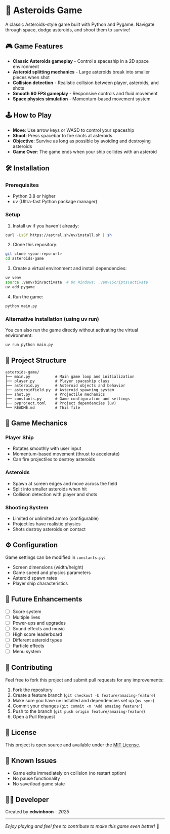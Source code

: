 # 🚀 Asteroids Game

A classic Asteroids-style game built with Python and Pygame. Navigate through space, dodge asteroids, and shoot them to survive!

## 🎮 Game Features

- **Classic Asteroids gameplay** - Control a spaceship in a 2D space environment
- **Asteroid splitting mechanics** - Large asteroids break into smaller pieces when shot
- **Collision detection** - Realistic collision between player, asteroids, and shots
- **Smooth 60 FPS gameplay** - Responsive controls and fluid movement
- **Space physics simulation** - Momentum-based movement system

## 🕹️ How to Play

- **Move**: Use arrow keys or WASD to control your spaceship
- **Shoot**: Press spacebar to fire shots at asteroids
- **Objective**: Survive as long as possible by avoiding and destroying asteroids
- **Game Over**: The game ends when your ship collides with an asteroid

## 🛠️ Installation

### Prerequisites

- Python 3.8 or higher
- uv (Ultra-fast Python package manager)

### Setup

1. Install uv if you haven't already:

```bash
curl -LsSf https://astral.sh/uv/install.sh | sh
```

2. Clone this repository:

```bash
git clone <your-repo-url>
cd asteroids-game
```

3. Create a virtual environment and install dependencies:

```bash
uv venv
source .venv/bin/activate  # On Windows: .venv\Scripts\activate
uv add pygame
```

4. Run the game:

```bash
python main.py
```

### Alternative Installation (using uv run)

You can also run the game directly without activating the virtual environment:

```bash
uv run python main.py
```

## 📁 Project Structure

```
asteroids-game/
├── main.py           # Main game loop and initialization
├── player.py         # Player spaceship class
├── asteroid.py       # Asteroid objects and behavior
├── asteroidfield.py  # Asteroid spawning system
├── shot.py           # Projectile mechanics
├── constants.py      # Game configuration and settings
├── pyproject.toml    # Project dependencies (uv)
└── README.md         # This file
```

## 🎯 Game Mechanics

### Player Ship

- Rotates smoothly with user input
- Momentum-based movement (thrust to accelerate)
- Can fire projectiles to destroy asteroids

### Asteroids

- Spawn at screen edges and move across the field
- Split into smaller asteroids when hit
- Collision detection with player and shots

### Shooting System

- Limited or unlimited ammo (configurable)
- Projectiles have realistic physics
- Shots destroy asteroids on contact

## ⚙️ Configuration

Game settings can be modified in `constants.py`:

- Screen dimensions (width/height)
- Game speed and physics parameters
- Asteroid spawn rates
- Player ship characteristics

## 🚀 Future Enhancements

- [ ] Score system
- [ ] Multiple lives
- [ ] Power-ups and upgrades
- [ ] Sound effects and music
- [ ] High score leaderboard
- [ ] Different asteroid types
- [ ] Particle effects
- [ ] Menu system

## 🤝 Contributing

Feel free to fork this project and submit pull requests for any improvements:

1. Fork the repository
2. Create a feature branch (`git checkout -b feature/amazing-feature`)
3. Make sure you have uv installed and dependencies set up (`uv sync`)
4. Commit your changes (`git commit -m 'Add amazing feature'`)
5. Push to the branch (`git push origin feature/amazing-feature`)
6. Open a Pull Request

## 📝 License

This project is open source and available under the [MIT License](LICENSE).

## 🐛 Known Issues

- Game exits immediately on collision (no restart option)
- No pause functionality
- No save/load game state

## 👨‍💻 Developer

Created by **edwinboon** - _2025_

---

_Enjoy playing and feel free to contribute to make this game even better!_ 🌟
